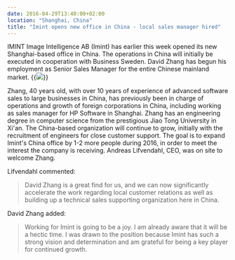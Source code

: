```yaml
---
date: 2016-04-29T13:40:00+02:00
location: "Shanghai, China"
title: "Imint opens new office in China - local sales manager hired"
---
```

IMINT Image Intelligence AB (Imint) has earlier this week opened its new Shanghai-based office in China. The operations in China will initially be executed in cooperation with Business Sweden. David Zhang has begun his employment as Senior Sales Manager for the entire Chinese mainland market.<!--more--> {{<img src="david-andreas.jpg" caption="David Zhang (left), Senior Sales Manager for Imint Vidhance in China, and Andreas Lifvendahl (right), CEO, on site at the new office in Shanghai.">}}

Zhang, 40 years old, with over 10 years of experience of advanced software sales to large businesses in China, has previously been in charge of operations and growth of foreign corporations in China, including working as sales manager for HP Software in Shanghai. Zhang has an engineering degree in computer science from the prestigious Jiao Tong University in Xi'an. The China-based organization will continue to grow, initially with the recruitment of engineers for close customer support. The goal is to expand Imint's China office by 1-2 more people during 2016, in order to meet the interest the company is receiving. Andreas Lifvendahl, CEO, was on site to welcome Zhang.

Lifvendahl commented:

>David Zhang is a great find for us, and we can now significantly accelerate the work regarding local customer relations as well as building up a technical sales supporting organization here in China.

David Zhang added:

>Working for Imint is going to be a joy. I am already aware that it will be a hectic time. I was drawn to the position because Imint has such a strong vision and determination and am grateful for being a key player for continued growth.
